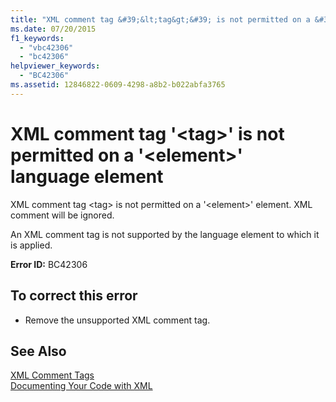 ```yaml
---
title: "XML comment tag &#39;&lt;tag&gt;&#39; is not permitted on a &#39;&lt;element&gt;&#39; language element"
ms.date: 07/20/2015
f1_keywords: 
  - "vbc42306"
  - "bc42306"
helpviewer_keywords: 
  - "BC42306"
ms.assetid: 12846822-0609-4298-a8b2-b022abfa3765
---
```

# XML comment tag &#39;&lt;tag&gt;&#39; is not permitted on a &#39;&lt;element&gt;&#39; language element
XML comment tag \<tag> is not permitted on a '\<element>' element. XML comment will be ignored.  
  
 An XML comment tag is not supported by the language element to which it is applied.  
  
 **Error ID:** BC42306  
  
## To correct this error  
  
- Remove the unsupported XML comment tag.  
  
## See Also  
 [XML Comment Tags](../../visual-basic/language-reference/xmldoc/recommended-xml-tags-for-documentation-comments.md)  
 [Documenting Your Code with XML](../../visual-basic/programming-guide/program-structure/documenting-your-code-with-xml.md)
